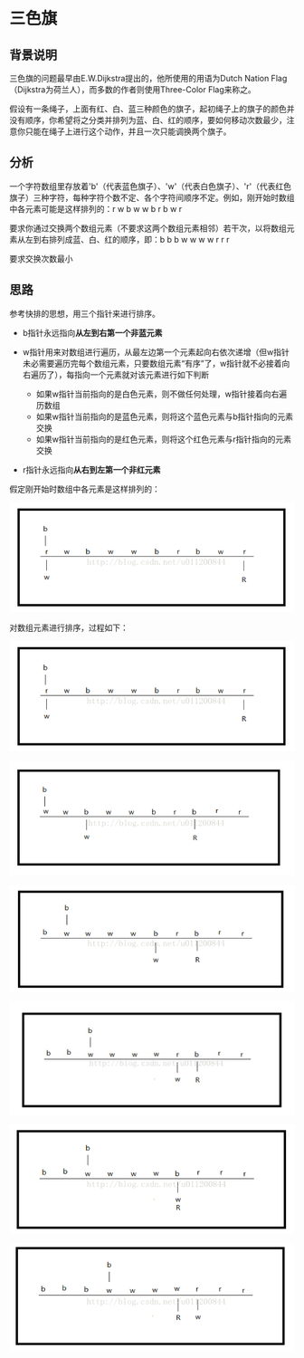 # 三色旗

## 背景说明

三色旗的问题最早由E.W.Dijkstra提出的，他所使用的用语为Dutch Nation Flag（Dijkstra为荷兰人），而多数的作者则使用Three-Color Flag来称之。

假设有一条绳子，上面有红、白、蓝三种颜色的旗子，起初绳子上的旗子的颜色并没有顺序，你希望将之分类并排列为蓝、白、红的顺序，要如何移动次数最少，注意你只能在绳子上进行这个动作，并且一次只能调换两个旗子。

## 分析

一个字符数组里存放着'b'（代表蓝色旗子）、'w'（代表白色旗子）、'r'（代表红色旗子）三种字符，每种字符个数不定、各个字符间顺序不定。例如，刚开始时数组中各元素可能是这样排列的：r w b w w b r b w r 

要求你通过交换两个数组元素（不要求这两个数组元素相邻）若干次，以将数组元素从左到右排列成蓝、白、红的顺序，即：b b b w w w w r r r

要求交换次数最小

## 思路

参考快排的思想，用三个指针来进行排序。

- b指针永远指向**从左到右第一个非蓝元素**

- w指针用来对数组进行遍历，从最左边第一个元素起向右依次递增（但w指针未必需要遍历完每个数组元素，只要数组元素“有序”了，w指针就不必接着向右遍历了），每指向一个元素就对该元素进行如下判断
  - 如果w指针当前指向的是白色元素，则不做任何处理，w指针接着向右遍历数组
  - 如果w指针当前指向的是蓝色元素，则将这个蓝色元素与b指针指向的元素交换
  - 如果w指针当前指向的是红色元素，则将这个红色元素与r指针指向的元素交换
- r指针永远指向**从右到左第一个非红元素**


 

假定刚开始时数组中各元素是这样排列的：

![img](%E4%B8%89%E8%89%B2%E6%97%97.assets/clip_image001.png)

对数组元素进行排序，过程如下：

![img](%E4%B8%89%E8%89%B2%E6%97%97.assets/clip_image002.png)

![img](%E4%B8%89%E8%89%B2%E6%97%97.assets/clip_image003.png)

![img](%E4%B8%89%E8%89%B2%E6%97%97.assets/clip_image004.png)

![img](%E4%B8%89%E8%89%B2%E6%97%97.assets/clip_image006.jpg)

![img](%E4%B8%89%E8%89%B2%E6%97%97.assets/clip_image007.png)

![img](%E4%B8%89%E8%89%B2%E6%97%97.assets/clip_image008.png)